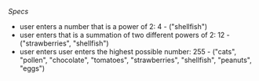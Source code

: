 _Specs_

* user enters a number that is a power of 2: 4 - ("shellfish")
* user enters that is a summation of two different powers of 2: 12 - ("strawberries", "shellfish")
* user enters user enters the highest possible number: 255 - ("cats", "pollen", "chocolate", "tomatoes", "strawberries", "shellfish", "peanuts", "eggs")
